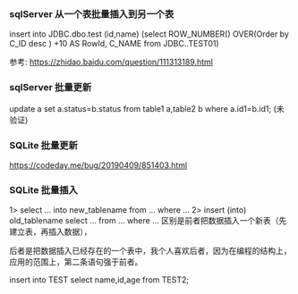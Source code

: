 ### sqlServer 从一个表批量插入到另一个表
insert into JDBC.dbo.test (id,name) (select 	ROW_NUMBER() OVER(Order by C_ID desc ) +10 AS RowId, C_NAME from JDBC..TEST01)  

参考: https://zhidao.baidu.com/question/111313189.html


### sqlServer 批量更新
update a set a.status=b.status from table1 a,table2 b where   a.id1=b.id1; (未验证)

### SQLite 批量更新
https://codeday.me/bug/20190409/851403.html

### SQLite 批量插入

1> select ... into new_tablename from ... where ... 
2> insert (into) old_tablename select ... from ... where ... 
区别是前者把数据插入一个新表（先建立表，再插入数据），

后者是把数据插入已经存在的一个表中，我个人喜欢后者，因为在编程的结构上，应用的范围上，第二条语句强于前者。

insert into TEST select name,id,age from TEST2;
